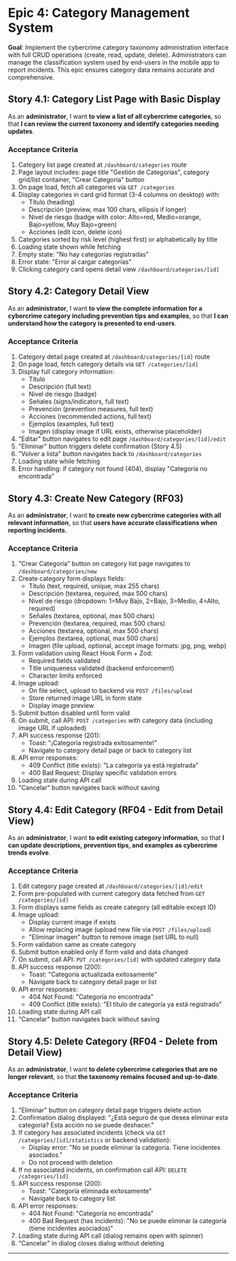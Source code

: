 # Epic 4: Category Management System

**Goal**: Implement the cybercrime category taxonomy administration interface with full CRUD operations (create, read, update, delete). Administrators can manage the classification system used by end-users in the mobile app to report incidents. This epic ensures category data remains accurate and comprehensive.

## Story 4.1: Category List Page with Basic Display

As an **administrator**,
I want **to view a list of all cybercrime categories**,
so that **I can review the current taxonomy and identify categories needing updates**.

### Acceptance Criteria

1. Category list page created at `/dashboard/categories` route
2. Page layout includes: page title "Gestión de Categorías", category grid/list container, "Crear Categoría" button
3. On page load, fetch all categories via `GET /categories`
4. Display categories in card grid format (3-4 columns on desktop) with:
   - Título (heading)
   - Descripción (preview, max 100 chars, ellipsis if longer)
   - Nivel de riesgo (badge with color: Alto=red, Medio=orange, Bajo=yellow, Muy Bajo=green)
   - Acciones (edit icon, delete icon)
5. Categories sorted by risk level (highest first) or alphabetically by title
6. Loading state shown while fetching
7. Empty state: "No hay categorías registradas"
8. Error state: "Error al cargar categorías"
9. Clicking category card opens detail view `/dashboard/categories/[id]`

## Story 4.2: Category Detail View

As an **administrator**,
I want **to view the complete information for a cybercrime category including prevention tips and examples**,
so that **I can understand how the category is presented to end-users**.

### Acceptance Criteria

1. Category detail page created at `/dashboard/categories/[id]` route
2. On page load, fetch category details via `GET /categories/[id]`
3. Display full category information:
   - Título
   - Descripción (full text)
   - Nivel de riesgo (badge)
   - Señales (signs/indicators, full text)
   - Prevención (prevention measures, full text)
   - Acciones (recommended actions, full text)
   - Ejemplos (examples, full text)
   - Imagen (display image if URL exists, otherwise placeholder)
4. "Editar" button navigates to edit page `/dashboard/categories/[id]/edit`
5. "Eliminar" button triggers delete confirmation (Story 4.5)
6. "Volver a lista" button navigates back to `/dashboard/categories`
7. Loading state while fetching
8. Error handling: if category not found (404), display "Categoría no encontrada"

## Story 4.3: Create New Category (RF03)

As an **administrator**,
I want **to create new cybercrime categories with all relevant information**,
so that **users have accurate classifications when reporting incidents**.

### Acceptance Criteria

1. "Crear Categoría" button on category list page navigates to `/dashboard/categories/new`
2. Create category form displays fields:
   - Título (text, required, unique, max 255 chars)
   - Descripción (textarea, required, max 500 chars)
   - Nivel de riesgo (dropdown: 1=Muy Bajo, 2=Bajo, 3=Medio, 4=Alto, required)
   - Señales (textarea, optional, max 500 chars)
   - Prevención (textarea, required, max 500 chars)
   - Acciones (textarea, optional, max 500 chars)
   - Ejemplos (textarea, optional, max 500 chars)
   - Imagen (file upload, optional, accept image formats: jpg, png, webp)
3. Form validation using React Hook Form + Zod:
   - Required fields validated
   - Title uniqueness validated (backend enforcement)
   - Character limits enforced
4. Image upload:
   - On file select, upload to backend via `POST /files/upload`
   - Store returned image URL in form state
   - Display image preview
5. Submit button disabled until form valid
6. On submit, call API: `POST /categories` with category data (including image URL if uploaded)
7. API success response (201):
   - Toast: "¡Categoría registrada exitosamente!"
   - Navigate to category detail page or back to category list
8. API error responses:
   - 409 Conflict (title exists): "La categoría ya está registrada"
   - 400 Bad Request: Display specific validation errors
9. Loading state during API call
10. "Cancelar" button navigates back without saving

## Story 4.4: Edit Category (RF04 - Edit from Detail View)

As an **administrator**,
I want **to edit existing category information**,
so that **I can update descriptions, prevention tips, and examples as cybercrime trends evolve**.

### Acceptance Criteria

1. Edit category page created at `/dashboard/categories/[id]/edit`
2. Form pre-populated with current category data fetched from `GET /categories/[id]`
3. Form displays same fields as create category (all editable except ID)
4. Image upload:
   - Display current image if exists
   - Allow replacing image (upload new file via `POST /files/upload`)
   - "Eliminar imagen" button to remove image (set URL to null)
5. Form validation same as create category
6. Submit button enabled only if form valid and data changed
7. On submit, call API: `PUT /categories/[id]` with updated category data
8. API success response (200):
   - Toast: "Categoría actualizada exitosamente"
   - Navigate back to category detail page or list
9. API error responses:
   - 404 Not Found: "Categoría no encontrada"
   - 409 Conflict (title exists): "El título de categoría ya está registrado"
10. Loading state during API call
11. "Cancelar" button navigates back without saving

## Story 4.5: Delete Category (RF04 - Delete from Detail View)

As an **administrator**,
I want **to delete cybercrime categories that are no longer relevant**,
so that **the taxonomy remains focused and up-to-date**.

### Acceptance Criteria

1. "Eliminar" button on category detail page triggers delete action
2. Confirmation dialog displayed: "¿Está seguro de que desea eliminar esta categoría? Esta acción no se puede deshacer."
3. If category has associated incidents (check via `GET /categories/[id]/statistics` or backend validation):
   - Display error: "No se puede eliminar la categoría. Tiene incidentes asociados."
   - Do not proceed with deletion
4. If no associated incidents, on confirmation call API: `DELETE /categories/[id]`
5. API success response (200):
   - Toast: "Categoría eliminada exitosamente"
   - Navigate back to category list
6. API error responses:
   - 404 Not Found: "Categoría no encontrada"
   - 400 Bad Request (has incidents): "No se puede eliminar la categoría (tiene incidentes asociados)"
7. Loading state during API call (dialog remains open with spinner)
8. "Cancelar" in dialog closes dialog without deleting

---
